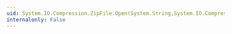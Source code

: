 ```yaml
---
uid: System.IO.Compression.ZipFile.Open(System.String,System.IO.Compression.ZipArchiveMode)
internalonly: False
---
```

